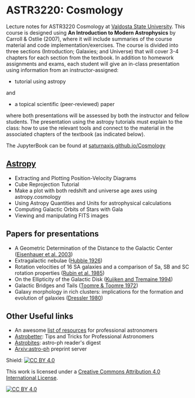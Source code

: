 # ASTR3220: Cosmology 
Lecture notes for ASTR3220 Cosmology at [Valdosta State University](https://www.valdosta.edu/phy/).  This course is designed using **An Introduction to Modern Astrophysics** by Carroll & Ostlie (2007), where it will include summaries of the course material and code implementation/exercises.  The course is divided into three sections (Introduction; Galaxies; and Universe) that will cover 3-4 chapters for each section from the textbook.  In addition to homework assignments and exams, each student will give an in-class presentation using information from an instructor-assigned:

- tutorial using astropy

and

- a topical scientific (peer-reviewed) paper

where both presentations will be assessed by both the instructor and fellow students.  The presentation using the astropy tutorials must explain to the class: how to use the relevant tools and connect to the material in the associated chapters of the textbook (as indicated below).

The JupyterBook can be found at [saturnaxis.github.io/Cosmology](https://saturnaxis.github.io/Cosmology/home.html)

## [Astropy](https://learn.astropy.org/) 

- Extracting and Plotting Position-Velocity Diagrams
- Cube Reprojection Tutorial
- Make a plot with both redshift and universe age axes using astropy.cosmology
- Using Astropy Quantities and Units for astrophysical calculations
- Computing Galactic Orbits of Stars with Gala
- Viewing and manipulating FITS images

## Papers for presentations
- A Geometric Determination of the Distance to the Galactic Center ([Eisenhauer et al. 2003](https://ui.adsabs.harvard.edu/link_gateway/2003ApJ...597L.121E/PUB_PDF))
- Extragalactic nebulae ([Hubble 1926](https://ui.adsabs.harvard.edu/link_gateway/1926ApJ....64..321H/ADS_PDF))
- Rotation velocities of 16 SA galaxies and a comparison of Sa, SB and SC rotation properties ([Rubin et al. 1985](https://ui.adsabs.harvard.edu/link_gateway/1985ApJ...289...81R/ADS_PDF))
- On the Ellipticity of the Galactic Disk ([Kuijken and Tremaine 1994](https://ui.adsabs.harvard.edu/link_gateway/1994ApJ...421..178K/ADS_PDF))
- Galactic Bridges and Tails ([Toomre & Toomre 1972](https://ui.adsabs.harvard.edu/link_gateway/1972ApJ...178..623T/ADS_PDF))
- Galaxy morphology in rich clusters: implications for the formation and evolution of galaxies ([Dressler 1980](https://ui.adsabs.harvard.edu/link_gateway/1980ApJ...236..351D/ADS_PDF))


## Other Useful links
- An awesome [list of resources](https://github.com/jonathansick/awesome-astronomy) for professional astronomers 
- [Astrobetter](https://www.astrobetter.com/): Tips and Tricks for Professional Astronomers 
- [Astrobites](https://astrobites.org/): astro-ph reader's digest 
- [Arxiv:astro-ph](https://arxiv.org/archive/astro-ph) preprint server 

Shield: [![CC BY 4.0][cc-by-shield]][cc-by]

This work is licensed under a
[Creative Commons Attribution 4.0 International License][cc-by].

[![CC BY 4.0][cc-by-image]][cc-by]

[cc-by]: http://creativecommons.org/licenses/by/4.0/
[cc-by-image]: https://i.creativecommons.org/l/by/4.0/88x31.png
[cc-by-shield]: https://img.shields.io/badge/License-CC%20BY%204.0-lightgrey.svg